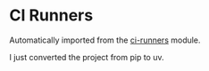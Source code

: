 # CI Runners

Automatically imported from the [ci-runners](https://github.com/rust-lang/simpleinfra/tree/master/terragrunt/modules/ci-runners)
module.

I just converted the project from pip to uv.
